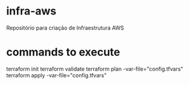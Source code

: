 # infra-aws
Repositório para criação de Infraestrutura AWS

# commands to execute

terraform init
terraform validate
terraform plan -var-file="config.tfvars"
terraform apply -var-file="config.tfvars"